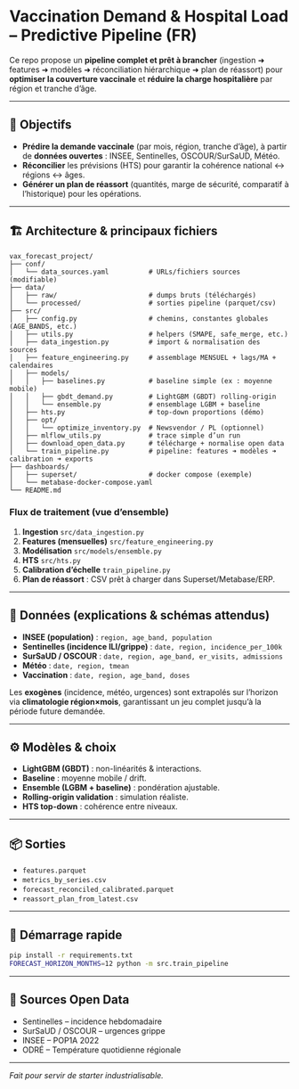 
# Vaccination Demand & Hospital Load – Predictive Pipeline (FR)

Ce repo propose un **pipeline complet et prêt à brancher** (ingestion ➜ features ➜ modèles ➜ réconciliation hiérarchique ➜ plan de réassort) pour **optimiser la couverture vaccinale** et **réduire la charge hospitalière** par région et tranche d’âge.

---

## 🎯 Objectifs

- **Prédire la demande vaccinale** (par mois, région, tranche d’âge), à partir de **données ouvertes** : INSEE, Sentinelles, OSCOUR/SurSaUD, Météo.
- **Réconcilier** les prévisions (HTS) pour garantir la cohérence national ↔ régions ↔ âges.
- **Générer un plan de réassort** (quantités, marge de sécurité, comparatif à l’historique) pour les opérations.

---

## 🏗️ Architecture & principaux fichiers

```
vax_forecast_project/
├── conf/
│   └── data_sources.yaml          # URLs/fichiers sources (modifiable)
├── data/
│   ├── raw/                       # dumps bruts (téléchargés)
│   └── processed/                 # sorties pipeline (parquet/csv)
├── src/
│   ├── config.py                  # chemins, constantes globales (AGE_BANDS, etc.)
│   ├── utils.py                   # helpers (SMAPE, safe_merge, etc.)
│   ├── data_ingestion.py          # import & normalisation des sources
│   ├── feature_engineering.py     # assemblage MENSUEL + lags/MA + calendaires
│   ├── models/
│   │   ├── baselines.py           # baseline simple (ex : moyenne mobile)
│   │   ├── gbdt_demand.py         # LightGBM (GBDT) rolling-origin
│   │   └── ensemble.py            # ensemblage LGBM + baseline
│   ├── hts.py                     # top-down proportions (démo)
│   ├── opt/
│   │   └── optimize_inventory.py  # Newsvendor / PL (optionnel)
│   ├── mlflow_utils.py            # trace simple d’un run
│   ├── download_open_data.py      # télécharge + normalise open data
│   └── train_pipeline.py          # pipeline: features ➜ modèles ➜ calibration ➜ exports
├── dashboards/
│   ├── superset/                  # docker compose (exemple)
│   └── metabase-docker-compose.yaml
└── README.md
```

### Flux de traitement (vue d’ensemble)

1) **Ingestion** `src/data_ingestion.py`
2) **Features (mensuelles)** `src/feature_engineering.py`
3) **Modélisation** `src/models/ensemble.py`
4) **HTS** `src/hts.py`
5) **Calibration d’échelle** `train_pipeline.py`
6) **Plan de réassort** : CSV prêt à charger dans Superset/Metabase/ERP.

---

## 🔎 Données (explications & schémas attendus)

- **INSEE (population)** : `region, age_band, population`
- **Sentinelles (incidence ILI/grippe)** : `date, region, incidence_per_100k`
- **SurSaUD / OSCOUR** : `date, region, age_band, er_visits, admissions`
- **Météo** : `date, region, tmean`
- **Vaccination** : `date, region, age_band, doses`

Les **exogènes** (incidence, météo, urgences) sont extrapolés sur l’horizon via **climatologie région×mois**, garantissant un jeu complet jusqu’à la période future demandée.

---

## ⚙️ Modèles & choix

- **LightGBM (GBDT)** : non-linéarités & interactions.
- **Baseline** : moyenne mobile / drift.
- **Ensemble (LGBM + baseline)** : pondération ajustable.
- **Rolling-origin validation** : simulation réaliste.
- **HTS top-down** : cohérence entre niveaux.

---

## 📦 Sorties

- `features.parquet`
- `metrics_by_series.csv`
- `forecast_reconciled_calibrated.parquet`
- `reassort_plan_from_latest.csv`

---

## 🚀 Démarrage rapide

```bash
pip install -r requirements.txt
FORECAST_HORIZON_MONTHS=12 python -m src.train_pipeline
```

---

## 🔗 Sources Open Data

- Sentinelles – incidence hebdomadaire  
- SurSaUD / OSCOUR – urgences grippe  
- INSEE – POP1A 2022  
- ODRÉ – Température quotidienne régionale  

---

_Fait pour servir de starter industrialisable._
